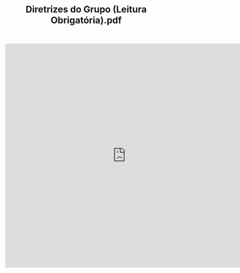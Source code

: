 ﻿---
layout: default
title: "Diretrizes do Grupo (Leitura Obrigatória).pdf"
tags: cdpyufal
filetype: pdf
---

<iframe src="https://docs.google.com/gview?url=https://raw.githubusercontent.com/cdpyufal/cdpyufal.github.io/master/assets/pdf/Identidade%20-%20Coding%20Dojo.pdf&embedded=true" style="width:750px; height:700px;" frameborder="0"></iframe>

